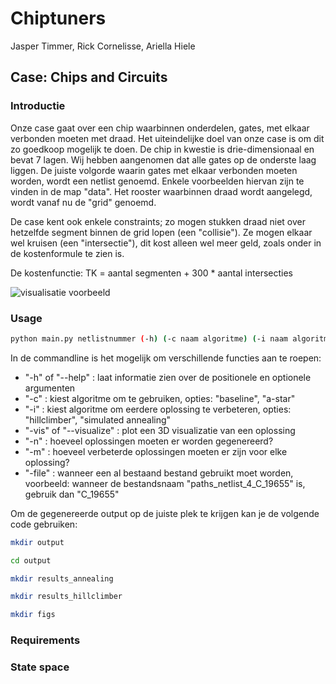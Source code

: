 # Chiptuners

Jasper Timmer, Rick Cornelisse, Ariella Hiele

## Case: Chips and Circuits

### Introductie
Onze case gaat over een chip waarbinnen onderdelen, gates, met elkaar verbonden moeten met draad. Het uiteindelijke doel van onze case is om dit zo goedkoop mogelijk te doen. De chip in kwestie is drie-dimensionaal en bevat 7 lagen. Wij hebben aangenomen dat alle gates op de onderste laag liggen. De juiste volgorde waarin gates met elkaar verbonden moeten worden, wordt een netlist genoemd. Enkele voorbeelden hiervan zijn te vinden in de map "data". Het rooster waarbinnen draad wordt aangelegd, wordt vanaf nu de "grid" genoemd.

De case kent ook enkele constraints; zo mogen stukken draad niet over hetzelfde segment binnen de grid lopen (een "collisie"). Ze mogen elkaar wel kruisen (een "intersectie"), dit kost alleen wel meer geld, zoals onder in de kostenformule te zien is.

De kostenfunctie: TK = aantal segmenten + 300 * aantal intersecties

![visualisatie voorbeeld]()

### Usage
```bash
python main.py netlistnummer (-h) (-c naam algoritme) (-i naam algoritme) (-vis) (-n N) (-m N verbeteringen) (-file bestandsnaam)
```
In de commandline is het mogelijk om verschillende functies aan te roepen:
- "-h" of "--help" : laat informatie zien over de positionele en optionele argumenten
- "-c" : kiest algoritme om te gebruiken, opties: "baseline", "a-star"
- "-i" : kiest algoritme om eerdere oplossing te verbeteren, opties: "hillclimber", "simulated annealing"
- "-vis" of "--visualize" : plot een 3D visualizatie van een oplossing
- "-n" : hoeveel oplossingen moeten er worden gegenereerd?
- "-m" : hoeveel verbeterde oplossingen moeten er zijn voor elke oplossing?
- "-file" : wanneer een al bestaand bestand gebruikt moet worden, voorbeeld: wanneer de bestandsnaam "paths_netlist_4_C_19655" is, gebruik dan "C_19655"


Om de gegenereerde output op de juiste plek te krijgen kan je de volgende code gebruiken:
```bash
mkdir output
```
```bash
cd output
```
```bash
mkdir results_annealing
```
```bash
mkdir results_hillclimber
```
```bash
mkdir figs
```

### Requirements

### State space